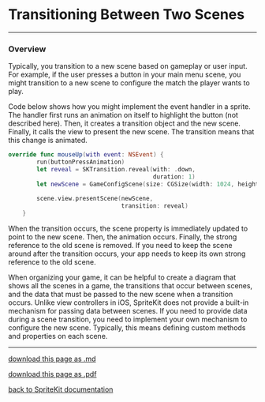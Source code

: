 # Transitioning Between Two Scenes

--------------------

### Overview

Typically, you transition to a new scene based on gameplay or user input. For example, if the user presses a button in your main menu scene, you might transition to a new scene to configure the match the player wants to play.

Code below shows how you might implement the event handler in a sprite. The handler first runs an animation on itself to highlight the button (not described here). Then, it creates a transition object and the new scene. Finally, it calls the view to present the new scene. The transition means that this change is animated.

```swift
override func mouseUp(with event: NSEvent) {
        run(buttonPressAnimation)
        let reveal = SKTransition.reveal(with: .down,
                                         duration: 1)
        let newScene = GameConfigScene(size: CGSize(width: 1024, height: 768))
        
        scene.view.presentScene(newScene,
                                transition: reveal)
    }
```

When the transition occurs, the scene property is immediately updated to point to the new scene. Then, the animation occurs. Finally, the strong reference to the old scene is removed. If you need to keep the scene around after the transition occurs, your app needs to keep its own strong reference to the old scene.

When organizing your game, it can be helpful to create a diagram that shows all the scenes in a game, the transitions that occur between scenes, and the data that must be passed to the new scene when a transition occurs. Unlike view controllers in iOS, SpriteKit does not provide a built-in mechanism for passing data between scenes. If you need to provide data during a scene transition, you need to implement your own mechanism to configure the new scene. Typically, this means defining custom methods and properties on each scene.

---------------------------

[download this page as .md](https://raw.githubusercontent.com/retrokid/retrokid.github.io/master/tech_notes/spritekit_documentation/050-transitioning-between-two-scenes.md)

[download this page as .pdf](https://github.com/retrokid/retrokid.github.io/raw/master/tech_notes/spritekit_documentation/050-transitioning-between-two-scenes.pdf)

[back to SpriteKit documentation](./spritekit-documentation)
